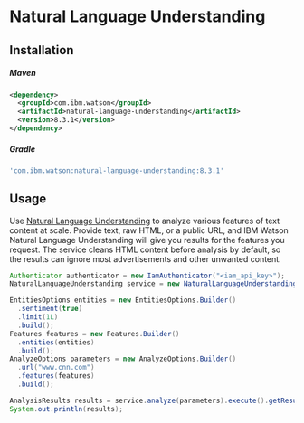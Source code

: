 # Natural Language Understanding

## Installation

##### Maven

```xml
<dependency>
  <groupId>com.ibm.watson</groupId>
  <artifactId>natural-language-understanding</artifactId>
  <version>8.3.1</version>
</dependency>
```

##### Gradle

```gradle
'com.ibm.watson:natural-language-understanding:8.3.1'
```

## Usage

Use [Natural Language Understanding](https://cloud.ibm.com/docs/natural-language-understanding?topic=natural-language-understanding-about)
to analyze various features of text content at scale. Provide text, raw HTML, or a public URL, and IBM Watson Natural
Language Understanding will give you results for the features you request. The service cleans HTML content before
analysis by default, so the results can ignore most advertisements and other unwanted content.

```java
Authenticator authenticator = new IamAuthenticator("<iam_api_key>");
NaturalLanguageUnderstanding service = new NaturalLanguageUnderstanding("2019-07-12", authenticator);

EntitiesOptions entities = new EntitiesOptions.Builder()
  .sentiment(true)
  .limit(1L)
  .build();
Features features = new Features.Builder()
  .entities(entities)
  .build();
AnalyzeOptions parameters = new AnalyzeOptions.Builder()
  .url("www.cnn.com")
  .features(features)
  .build();

AnalysisResults results = service.analyze(parameters).execute().getResul();
System.out.println(results);
```
